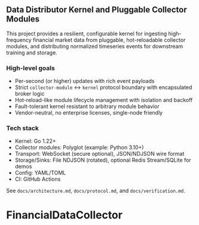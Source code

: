 ## Data Distributor Kernel and Pluggable Collector Modules

This project provides a resilient, configurable kernel for ingesting high-frequency financial market data from pluggable, hot-reloadable collector modules, and distributing normalized timeseries events for downstream training and storage.

### High-level goals
- Per-second (or higher) updates with rich event payloads
- Strict `collector-module` ↔ `kernel` protocol boundary with encapsulated broker logic
- Hot-reload-like module lifecycle management with isolation and backoff
- Fault-tolerant kernel resistant to arbitrary module behavior
- Vendor-neutral, no enterprise licenses, single-node friendly

### Tech stack
- Kernel: Go 1.22+
- Collector modules: Polyglot (example: Python 3.10+)
- Transport: WebSocket (secure optional), JSON/NDJSON wire format
- Storage/Sinks: File NDJSON (rotated), optional Redis Stream/SQLite for demos
- Config: YAML/TOML
- CI: GitHub Actions

See `docs/architecture.md`, `docs/protocol.md`, and `docs/verification.md`.

# FinancialDataCollector